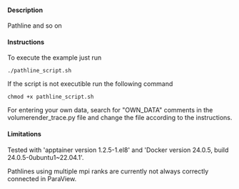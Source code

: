 #### Description ####
Pathline and so on 

#### Instructions ####
To execute the example just run

```
./pathline_script.sh
```

If the script is not executible run the following command

```
chmod +x pathline_script.sh
```

For entering your own data, search for "OWN_DATA" comments in the volumerender_trace.py file and change the file according to the instructions.

#### Limitations ####
Tested with 'apptainer version 1.2.5-1.el8' and 'Docker version 24.0.5, build 24.0.5-0ubuntu1~22.04.1'.

Pathlines using multiple mpi ranks are currently not always correctly connected in ParaView.
